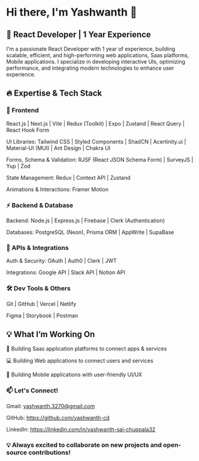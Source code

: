 # Hi there, I'm Yashwanth 👋

## 🚀 React Developer | 1 Year Experience

I'm a passionate React Developer with 1 year of experience, building scalable, efficient, and high-performing web applications, Saas platforms, Mobile applications. I specialize in developing interactive UIs, optimizing performance, and integrating modern technologies to enhance user experience.

## 🔥 Expertise & Tech Stack

### 📌 Frontend

React.js | Next.js | Vite | Redux (Toolkit) | Expo | Zustand | React Query | React Hook Form

UI Libraries: Tailwind CSS | Styled Components | ShadCN | Acertinity.ui | Material-UI (MUI) | Ant Design | Chakra UI 

Forms, Schema & Validation: RJSF (React JSON Schema Form) | SurveyJS | Yup | Zod 

State Management: Redux | Context API | Zustand

Animations & Interactions: Framer Motion

### ⚡ Backend & Database

Backend: Node.js | Express.js | Firebase  | Clerk (Authentication)

Databases: PostgreSQL (Neon), Prisma ORM | AppWrite | SupaBase

### 🔌 APIs & Integrations

Auth & Security: OAuth | Auth0 | Clerk | JWT

Integrations: Google API | Slack API | Notion API

### 🛠 Dev Tools & Others

Git | GitHub | Vercel | Netlify 

Figma | Storybook | Postman

## 💡 What I’m Working On

🚀 Building Saas application platforms to connect apps & services

💻 Building Web applications to connect users and services

📱 Building Mobile applications with user-friendly UI/UX

### 📫 Let's Connect!

Gmail: yashwanth.3270@gmail.com

GitHub: https://github.com/yashwanth-cd

LinkedIn: https://linkedin.com/in/yashwanth-sai-chuppala32

### 💡 Always excited to collaborate on new projects and open-source contributions!
